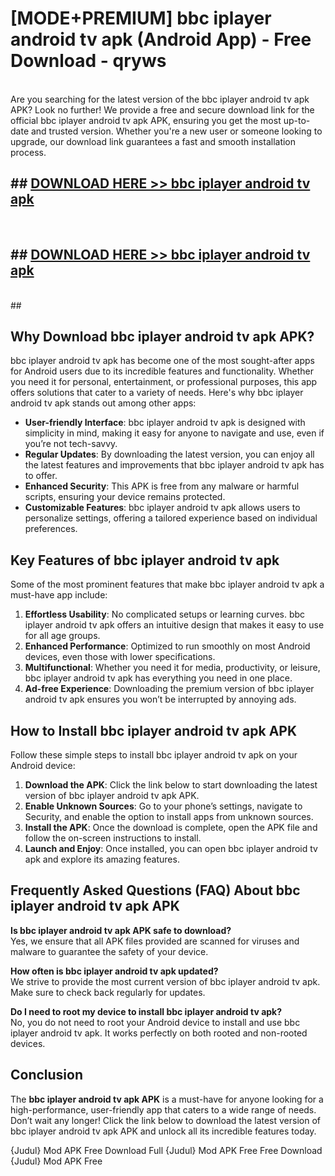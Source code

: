 # [MODE+PREMIUM] bbc iplayer android tv apk (Android App) - Free Download - qryws <br>
<br>
Are you searching for the latest version of the bbc iplayer android tv apk APK? Look no further! We provide a free and secure download link for the official bbc iplayer android tv apk APK, ensuring you get the most up-to-date and trusted version. Whether you're a new user or someone looking to upgrade, our download link guarantees a fast and smooth installation process.


## ##  [DOWNLOAD HERE >> bbc iplayer android tv apk](http://freeplayer.one?title=bbc_iplayer_android_tv_apk&ref=git)
  <br>

##  ## [DOWNLOAD HERE >> bbc iplayer android tv apk](http://freeplayer.one?title=bbc_iplayer_android_tv_apk&ref=git)
  <br>
  ##



## Why Download bbc iplayer android tv apk APK?

bbc iplayer android tv apk has become one of the most sought-after apps for Android users due to its incredible features and functionality. Whether you need it for personal, entertainment, or professional purposes, this app offers solutions that cater to a variety of needs. Here's why bbc iplayer android tv apk stands out among other apps:

- **User-friendly Interface**: bbc iplayer android tv apk is designed with simplicity in mind, making it easy for anyone to navigate and use, even if you’re not tech-savvy.
- **Regular Updates**: By downloading the latest version, you can enjoy all the latest features and improvements that bbc iplayer android tv apk has to offer.
- **Enhanced Security**: This APK is free from any malware or harmful scripts, ensuring your device remains protected.
- **Customizable Features**: bbc iplayer android tv apk allows users to personalize settings, offering a tailored experience based on individual preferences.

## Key Features of bbc iplayer android tv apk

Some of the most prominent features that make bbc iplayer android tv apk a must-have app include:

1. **Effortless Usability**: No complicated setups or learning curves. bbc iplayer android tv apk offers an intuitive design that makes it easy to use for all age groups.
2. **Enhanced Performance**: Optimized to run smoothly on most Android devices, even those with lower specifications.
3. **Multifunctional**: Whether you need it for media, productivity, or leisure, bbc iplayer android tv apk has everything you need in one place.
4. **Ad-free Experience**: Downloading the premium version of bbc iplayer android tv apk ensures you won’t be interrupted by annoying ads.

## How to Install bbc iplayer android tv apk APK

Follow these simple steps to install bbc iplayer android tv apk on your Android device:

1. **Download the APK**: Click the link below to start downloading the latest version of bbc iplayer android tv apk APK.
2. **Enable Unknown Sources**: Go to your phone’s settings, navigate to Security, and enable the option to install apps from unknown sources.
3. **Install the APK**: Once the download is complete, open the APK file and follow the on-screen instructions to install.
4. **Launch and Enjoy**: Once installed, you can open bbc iplayer android tv apk and explore its amazing features.

## Frequently Asked Questions (FAQ) About bbc iplayer android tv apk APK

**Is bbc iplayer android tv apk APK safe to download?**  
Yes, we ensure that all APK files provided are scanned for viruses and malware to guarantee the safety of your device.

**How often is bbc iplayer android tv apk updated?**  
We strive to provide the most current version of bbc iplayer android tv apk. Make sure to check back regularly for updates.

**Do I need to root my device to install bbc iplayer android tv apk?**  
No, you do not need to root your Android device to install and use bbc iplayer android tv apk. It works perfectly on both rooted and non-rooted devices.

## Conclusion

The **bbc iplayer android tv apk APK** is a must-have for anyone looking for a high-performance, user-friendly app that caters to a wide range of needs. Don’t wait any longer! Click the link below to download the latest version of bbc iplayer android tv apk APK and unlock all its incredible features today.

{Judul} Mod APK Free
Download Full {Judul} Mod APK Free
Free Download {Judul} Mod APK Free

